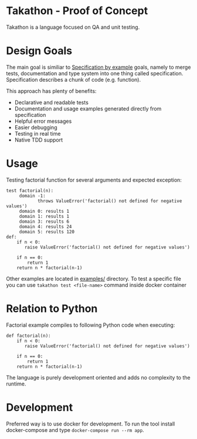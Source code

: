 # Takathon - Proof of Concept
Takathon is a language focused on QA and unit testing.

# Design Goals
The main goal is similiar to [Specification by example](https://en.wikipedia.org/wiki/Specification_by_example) goals, namely to merge tests, documentation and type system into one thing called specification. Specification describes a chunk of code (e.g. function).

This approach has plenty of benefits:
* Declarative and readable tests
* Documentation and usage examples generated directly from specification
* Helpful error messages
* Easier debugging
* Testing in real time
* Native TDD support

# Usage
Testing factorial function for several arguments and expected exception:
```
test factorial(n):
     domain -1:
            throws ValueError('factorial() not defined for negative values')
     domain 0: results 1
     domain 1: results 1
     domain 3: results 6
     domain 4: results 24
     domain 5: results 120
def:
    if n < 0:
       raise ValueError('factorial() not defined for negative values')

    if n == 0:
        return 1
    return n * factorial(n-1)
```
Other examples are located in [examples/](examples) directory. To test a specific file you can use `takathon test <file-name>` command inside docker container

# Relation to Python
Factorial example compiles to following Python code when executing:
```
def factorial(n):
    if n < 0:
       raise ValueError('factorial() not defined for negative values')

    if n == 0:
        return 1
    return n * factorial(n-1)
```
The language is purely development oriented and adds no complexity to the runtime.
# Development
Preferred way is to use docker for development. To run the tool install docker-compose and type `docker-compose run --rm app`.
